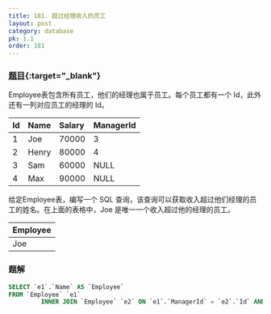 ```yaml
---
title: 181. 超过经理收入的员工
layout: post
category: database
pk: 1.1
order: 181
---
```


### [题目](https://leetcode-cn.com/problems/employees-earning-more-than-their-managers/){:target="_blank"}

Employee表包含所有员工，他们的经理也属于员工。每个员工都有一个 Id，此外还有一列对应员工的经理的 Id。

| Id | Name  | Salary | ManagerId |
|:---|:---|:---|:---|
| 1  | Joe   | 70000  | 3         |
| 2  | Henry | 80000  | 4         |
| 3  | Sam   | 60000  | NULL      |
| 4  | Max   | 90000  | NULL      |

给定Employee表，编写一个 SQL 查询，该查询可以获取收入超过他们经理的员工的姓名。在上面的表格中，Joe 是唯一一个收入超过他的经理的员工。

| Employee |
|:---|
| Joe      |

### 题解

```sql
SELECT `e1`.`Name` AS `Employee`
FROM `Employee` `e1`
         INNER JOIN `Employee` `e2` ON `e1`.`ManagerId` = `e2`.`Id` AND `e1`.`Salary` > `e2`.`Salary`
```